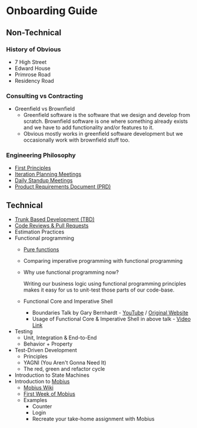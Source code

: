 # Onboarding Guide

## Non-Technical

### History of Obvious

* 7 High Street
* Edward House
* Primrose Road
* Residency Road

### Consulting vs Contracting

* Greenfield vs Brownfield
  * Greenfield software is the software that we design and develop from scratch. Brownfield software is one where something already exists and we have to add functionality and/or features to it.
  * Obvious mostly works in greenfield software development but we occasionally work with brownfield stuff too.

### Engineering Philosophy

* [First Principles](../first-principles-of-engineering.md)
* [Iteration Planning Meetings](../meetings/iteration-planning-meetings.md)
* [Daily Standup Meetings](../meetings/daily-standup-meetings.md)
* [Product Requirements Document \(PRD\)](../product-requirements-document.md)

## Technical

* [Trunk Based Development \(TBD\)](../release-engineering/trunk-based-development.md)
* [Code Reviews & Pull Requests](../release-engineering/code-reviews-and-pull-requests.md)
* Estimation Practices
* Functional programming
  * [Pure functions](../learning/lessons/001-function-purity.md)
  * Comparing imperative programming with functional programming
  * Why use functional programming now?

    Writing our business logic using functional programming principles makes it easy for us to unit-test those parts of our code-base.

  * Functional Core and Imperative Shell
    * Boundaries Talk by Gary Bernhardt - [YouTube](https://www.youtube.com/watch?v=yTkzNHF6rMs) / [Original Website](https://www.destroyallsoftware.com/talks/boundaries)
    * Usage of Functional Core & Imperative Shell in above talk - [Video Link](https://www.destroyallsoftware.com/screencasts/catalog/functional-core-imperative-shell)
* Testing
  * Unit, Integration & End-to-End
  * Behavior + Property
* Test-Driven Development
  * Principles
  * YAGNI \(You Aren't Gonna Need It\)
  * The red, green and refactor cycle
* Introduction to State Machines
* Introduction to [Mobius](https://github.com/spotify/mobius)
  * [Mobius Wiki](https://github.com/spotify/mobius/wiki)
  * [First Week of Mobius](https://docs.google.com/document/d/1GHOqVAujkPKeKLh8m_teVFszqD8-UcexMwFqczAtaT0)
  * Examples
    * Counter
    * Login
    * Recreate your take-home assignment with Mobius

